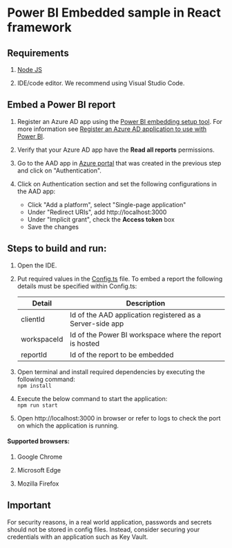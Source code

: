 # Power BI Embedded sample in React framework

## Requirements

1. [Node JS](https://nodejs.org/en/download/)

2. IDE/code editor. We recommend using Visual Studio Code.

## Embed a Power BI report

1. Register an Azure AD app using the [Power BI embedding setup tool](https://app.powerbi.com/embedsetup). For more information see [Register an Azure AD application to use with Power BI](https://docs.microsoft.com/power-bi/developer/embedded/register-app).

2. Verify that your Azure AD app have the **Read all reports** permissions.

3. Go to the AAD app in [Azure portal](https://aka.ms/AppRegistrations) that was created in the previous step and click on "Authentication".

4. Click on Authentication section and set the following configurations in the AAD app:
    * Click "Add a platform", select "Single-page application"
    * Under "Redirect URIs", add http://localhost:3000
    * Under "Implicit grant", check the __Access token__ box
    * Save the changes

## Steps to build and run:

1. Open the IDE.

2. Put required values in the [Config.ts](./Embed%20for%20your%20organization/UserOwnsData/src/Config.ts) file.
To embed a report the following details must be specified within Config.ts:

    | Detail       | Description                                                                 |
    |--------------|-----------------------------------------------------------------------------|
    | clientId     | Id of the AAD application registered as a Server-side app                   |
    | workspaceId  | Id of the Power BI workspace where the report is hosted                     |
    | reportId     | Id of the report to be embedded                                             |

3. Open terminal and install required dependencies by executing the following command:<br>
   `npm install`

4. Execute the below command to start the application:<br>
   `npm run start`

5. Open http://localhost:3000 in browser or refer to logs to check the port on which the application is running.

#### Supported browsers:

1. Google Chrome

2. Microsoft Edge

3. Mozilla Firefox

## Important

For security reasons, in a real world application, passwords and secrets should not be stored in config files. Instead, consider securing your credentials with an application such as Key Vault.
